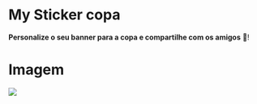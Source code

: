 # My Sticker copa

**Personalize o seu banner para a copa e compartilhe com os amigos** 🚀!


# Imagem

<img src="https://media.discordapp.net/attachments/571752920685477889/1035318632466616390/Lucas_Eduardo.png?width=1248&height=702">
